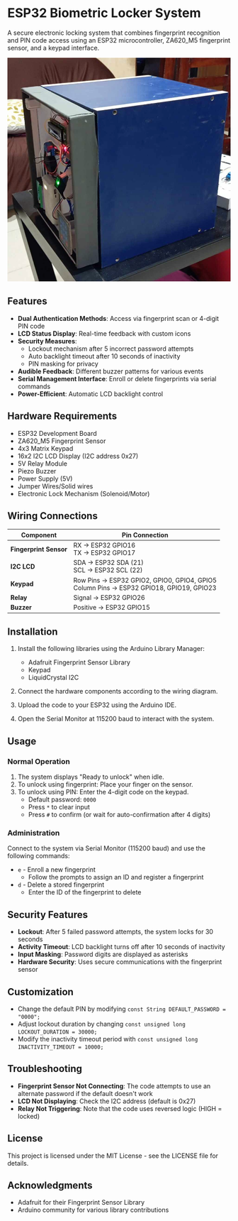 # ESP32 Biometric Locker System

A secure electronic locking system that combines fingerprint recognition and PIN code access using an ESP32 microcontroller, ZA620_M5 fingerprint sensor, and a keypad interface.

<div align="center">
  <img src="images/preview.png" alt="Project Preview" width="600">
</div>

## Features

- **Dual Authentication Methods**: Access via fingerprint scan or 4-digit PIN code
- **LCD Status Display**: Real-time feedback with custom icons
- **Security Measures**: 
  - Lockout mechanism after 5 incorrect password attempts
  - Auto backlight timeout after 10 seconds of inactivity
  - PIN masking for privacy
- **Audible Feedback**: Different buzzer patterns for various events
- **Serial Management Interface**: Enroll or delete fingerprints via serial commands
- **Power-Efficient**: Automatic LCD backlight control

## Hardware Requirements

- ESP32 Development Board
- ZA620_M5 Fingerprint Sensor
- 4x3 Matrix Keypad
- 16x2 I2C LCD Display (I2C address 0x27)
- 5V Relay Module
- Piezo Buzzer
- Power Supply (5V)
- Jumper Wires/Solid wires
- Electronic Lock Mechanism (Solenoid/Motor)

## Wiring Connections

| Component | Pin Connection |
|-----------|---------------|
| **Fingerprint Sensor** | RX → ESP32 GPIO16<br>TX → ESP32 GPIO17 |
| **I2C LCD** | SDA → ESP32 SDA (21)<br>SCL → ESP32 SCL (22) |
| **Keypad** | Row Pins → ESP32 GPIO2, GPIO0, GPIO4, GPIO5<br>Column Pins → ESP32 GPIO18, GPIO19, GPIO23 |
| **Relay** | Signal → ESP32 GPIO26 |
| **Buzzer** | Positive → ESP32 GPIO15 |

## Installation

1. Install the following libraries using the Arduino Library Manager:
   - Adafruit Fingerprint Sensor Library
   - Keypad
   - LiquidCrystal I2C

2. Connect the hardware components according to the wiring diagram.

3. Upload the code to your ESP32 using the Arduino IDE.

4. Open the Serial Monitor at 115200 baud to interact with the system.

## Usage

### Normal Operation

1. The system displays "Ready to unlock" when idle.
2. To unlock using fingerprint: Place your finger on the sensor.
3. To unlock using PIN: Enter the 4-digit code on the keypad.
   - Default password: `0000`
   - Press `*` to clear input
   - Press `#` to confirm (or wait for auto-confirmation after 4 digits)

### Administration

Connect to the system via Serial Monitor (115200 baud) and use the following commands:

- `e` - Enroll a new fingerprint
  - Follow the prompts to assign an ID and register a fingerprint
- `d` - Delete a stored fingerprint
  - Enter the ID of the fingerprint to delete

## Security Features

- **Lockout**: After 5 failed password attempts, the system locks for 30 seconds
- **Activity Timeout**: LCD backlight turns off after 10 seconds of inactivity
- **Input Masking**: Password digits are displayed as asterisks
- **Hardware Security**: Uses secure communications with the fingerprint sensor

## Customization

- Change the default PIN by modifying `const String DEFAULT_PASSWORD = "0000";`
- Adjust lockout duration by changing `const unsigned long LOCKOUT_DURATION = 30000;`
- Modify the inactivity timeout period with `const unsigned long INACTIVITY_TIMEOUT = 10000;`

## Troubleshooting

- **Fingerprint Sensor Not Connecting**: The code attempts to use an alternate password if the default doesn't work
- **LCD Not Displaying**: Check the I2C address (default is 0x27)
- **Relay Not Triggering**: Note that the code uses reversed logic (HIGH = locked)

## License

This project is licensed under the MIT License - see the LICENSE file for details.

## Acknowledgments

- Adafruit for their Fingerprint Sensor Library
- Arduino community for various library contributions
